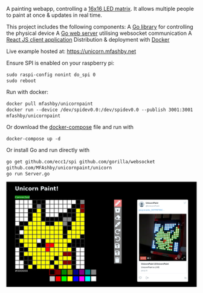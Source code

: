 A painting webapp, controlling a [16x16 LED matrix](https://shop.pimoroni.com/products/unicorn-hat-hd). It allows multiple people to paint at once & updates in real time.

This project includes the following components:
A [Go library](https://github.com/MFAshby/unicornpaint/tree/master/unicorn) for controlling the physical device 
A [Go web server](https://github.com/MFAshby/unicornpaint/blob/master/Server.go) utilising websocket communication
A [React JS client application](https://github.com/MFAshby/unicornpaint/tree/master/src)
Distribution & deployment with [Docker](https://github.com/MFAshby/unicornpaint/blob/master/Dockerfile)

Live example hosted at:
https://unicorn.mfashby.net

Ensure SPI is enabled on your raspberry pi:
```
sudo raspi-config nonint do_spi 0
sudo reboot
```

Run with docker:
```
docker pull mfashby/unicornpaint
docker run --device /dev/spidev0.0:/dev/spidev0.0 --publish 3001:3001 mfashby/unicornpaint
```

Or download the [docker-compose](https://raw.githubusercontent.com/MFAshby/unicornpaint/master/docker-compose.yml) file and run with 
```
docker-compose up -d
```

Or install Go and run directly with 
```
go get github.com/ecc1/spi github.com/gorilla/websocket github.com/MFAshby/unicornpaint/unicorn
go run Server.go
```

![alt text](https://github.com/MFAshby/unicornpaint/raw/master/Screenshot.png "Screenshot")
